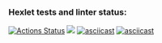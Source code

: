 ### Hexlet tests and linter status:
[![Actions Status](https://github.com/RuslanLeads/frontend-project-44/workflows/hexlet-check/badge.svg)](https://github.com/RuslanLeads/frontend-project-44/actions)
<a href="https://codeclimate.com/github/RuslanLeads/frontend-project-44/maintainability"><img src="https://api.codeclimate.com/v1/badges/1df92acdca5f24dd9017/maintainability" /></a>
[![asciicast](https://asciinema.org/a/XRVbCmoKcMpxDHJYEySHYjT1d.svg)](https://asciinema.org/a/XRVbCmoKcMpxDHJYEySHYjT1d)
[![asciicast](https://asciinema.org/a/LcdHrZHl6LwuiWgR3Rg8XROmv.svg)](https://asciinema.org/a/LcdHrZHl6LwuiWgR3Rg8XROmv)
